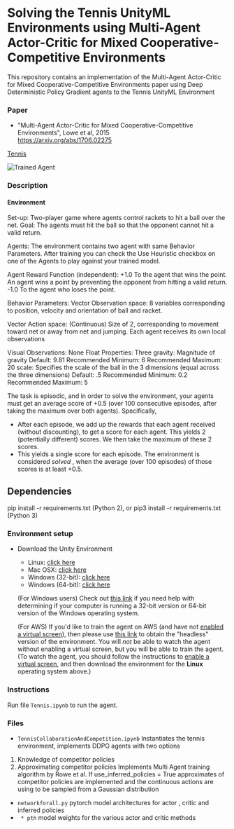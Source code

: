 [//]: # (Image References)

[image1]: https://user-images.githubusercontent.com/10624937/42135623-e770e354-7d12-11e8-998d-29fc74429ca2.gif "Trained Agent"


# Solving the Tennis UnityML Environments using Multi-Agent Actor-Critic for Mixed Cooperative-Competitive Environments

This repository contains an implementation of the  Multi-Agent Actor-Critic for Mixed Cooperative-Competitive Environments paper using Deep Deterministic Policy Gradient agents to the Tennis UnityML Environment

### Paper
* "Multi-Agent Actor-Critic for Mixed Cooperative-Competitive Environments", Lowe et al, 2015<br>
https://arxiv.org/abs/1706.02275 <br>

[Tennis](https://github.com/Unity-Technologies/ml-agents/blob/master/docs/Learning-Environment-Examples.md#tennis)

![Trained Agent][image1]
### Description

#### Environment

Set-up: Two-player game where agents control rackets to hit a ball over the net.
Goal: The agents must hit the ball so that the opponent cannot hit a valid return.

Agents: The environment contains two agent with same Behavior Parameters. After training you can check the Use Heuristic checkbox on one of the Agents to play against your trained model.

Agent Reward Function (independent):
+1.0 To the agent that wins the point. An agent wins a point by preventing the opponent from hitting a valid return.
-1.0 To the agent who loses the point.

Behavior Parameters:
Vector Observation space: 8 variables corresponding to position, velocity and orientation of ball and racket.

Vector Action space: (Continuous) Size of 2, corresponding to movement toward net or away from net and jumping. Each agent receives its own local observations

Visual Observations: None
Float Properties: Three
gravity: Magnitude of gravity
Default: 9.81
Recommended Minimum: 6
Recommended Maximum: 20
scale: Specifies the scale of the ball in the 3 dimensions (equal across the three dimensions)
Default: .5
Recommended Minimum: 0.2
Recommended Maximum: 5


The task is episodic, and in order to solve the environment, your agents must get an average score of +0.5 (over 100 consecutive episodes, after taking the maximum over both agents). Specifically,

- After each episode, we add up the rewards that each agent received (without discounting), to get a score for each agent. This yields 2 (potentially different) scores. We then take the maximum of these 2 scores.
 - This yields a single score for each episode.
The environment is considered *solved* , when the average (over 100 episodes) of those scores is at least +0.5.

## Dependencies

pip install -r requirements.txt (Python 2), or pip3 install -r requirements.txt (Python 3)

### Environment setup

- Download the Unity Environment
    - Linux: [click here](https://s3-us-west-1.amazonaws.com/udacity-drlnd/P3/Tennis/Tennis_Linux.zip)
    - Mac OSX: [click here](https://s3-us-west-1.amazonaws.com/udacity-drlnd/P3/Tennis/Tennis.app.zip)
    - Windows (32-bit): [click here](https://s3-us-west-1.amazonaws.com/udacity-drlnd/P3/Tennis/Tennis_Windows_x86.zip)
    - Windows (64-bit): [click here](https://s3-us-west-1.amazonaws.com/udacity-drlnd/P3/Tennis/Tennis_Windows_x86_64.zip)

    (For Windows users) Check out [this link](https://support.microsoft.com/en-us/help/827218/how-to-determine-whether-a-computer-is-running-a-32-bit-version-or-64) if you need help with determining if your computer is running a 32-bit version or 64-bit version of the Windows operating system.

    (For AWS) If you'd like to train the agent on AWS (and have not [enabled a virtual screen](https://github.com/Unity-Technologies/ml-agents/blob/master/docs/Training-on-Amazon-Web-Service.md)), then please use [this link](https://s3-us-west-1.amazonaws.com/udacity-drlnd/P3/Tennis/Tennis_Linux_NoVis.zip) to obtain the "headless" version of the environment.  You will *not* be able to watch the agent without enabling a virtual screen, but you will be able to train the agent.  (To watch the agent, you should follow the instructions to [enable a virtual screen](https://github.com/Unity-Technologies/ml-agents/blob/master/docs/Training-on-Amazon-Web-Service.md), and then download the environment for the **Linux** operating system above.)


### Instructions
Run file `Tennis.ipynb` to run the agent.

### Files
* `TennisCollaborationAndCompetition.ipynb` Instantiates the tennis environment, implements DDPG agents with two options
1. Knowledge of competitor policies
2. Approximating competitor policies
Implements Multi Agent training algorithm by Rowe et al. If use_inferred_policies = True  approximates of competitor policies are implemented and the continuous actions are using to be sampled from a Gaussian distribution   
* `networkforall.py` pytorch model architectures for actor , critic and inferred policies
* ` * pth` model weights for the various actor and critic methods

